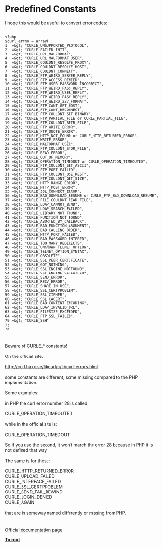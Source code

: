 # Predefined Constants



I hope this would be useful to convert error codes:<br><br>

```
<?php
$curl_errno = array(
1  =&gt; "CURLE_UNSUPPORTED_PROTOCOL",
2  =&gt; "CURLE_FAILED_INIT",
3  =&gt; "CURLE_URL_MALFORMAT",
4  =&gt; "CURLE_URL_MALFORMAT_USER",
5  =&gt; "CURLE_COULDNT_RESOLVE_PROXY",
6  =&gt; "CURLE_COULDNT_RESOLVE_HOST",
7  =&gt; "CURLE_COULDNT_CONNECT",
8  =&gt; "CURLE_FTP_WEIRD_SERVER_REPLY",
9  =&gt; "CURLE_FTP_ACCESS_DENIED",
10 =&gt; "CURLE_FTP_USER_PASSWORD_INCORRECT",
11 =&gt; "CURLE_FTP_WEIRD_PASS_REPLY",
12 =&gt; "CURLE_FTP_WEIRD_USER_REPLY",
13 =&gt; "CURLE_FTP_WEIRD_PASV_REPLY",
14 =&gt; "CURLE_FTP_WEIRD_227_FORMAT",
15 =&gt; "CURLE_FTP_CANT_GET_HOST",
16 =&gt; "CURLE_FTP_CANT_RECONNECT",
17 =&gt; "CURLE_FTP_COULDNT_SET_BINARY",
18 =&gt; "CURLE_FTP_PARTIAL_FILE or CURLE_PARTIAL_FILE",
19 =&gt; "CURLE_FTP_COULDNT_RETR_FILE",
20 =&gt; "CURLE_FTP_WRITE_ERROR",
21 =&gt; "CURLE_FTP_QUOTE_ERROR",
22 =&gt; "CURLE_HTTP_NOT_FOUND or CURLE_HTTP_RETURNED_ERROR",
23 =&gt; "CURLE_WRITE_ERROR",
24 =&gt; "CURLE_MALFORMAT_USER",
25 =&gt; "CURLE_FTP_COULDNT_STOR_FILE",
26 =&gt; "CURLE_READ_ERROR",
27 =&gt; "CURLE_OUT_OF_MEMORY",
28 =&gt; "CURLE_OPERATION_TIMEDOUT or CURLE_OPERATION_TIMEOUTED",
29 =&gt; "CURLE_FTP_COULDNT_SET_ASCII",
30 =&gt; "CURLE_FTP_PORT_FAILED",
31 =&gt; "CURLE_FTP_COULDNT_USE_REST",
32 =&gt; "CURLE_FTP_COULDNT_GET_SIZE",
33 =&gt; "CURLE_HTTP_RANGE_ERROR",
34 =&gt; "CURLE_HTTP_POST_ERROR",
35 =&gt; "CURLE_SSL_CONNECT_ERROR",
36 =&gt; "CURLE_BAD_DOWNLOAD_RESUME or CURLE_FTP_BAD_DOWNLOAD_RESUME",
37 =&gt; "CURLE_FILE_COULDNT_READ_FILE",
38 =&gt; "CURLE_LDAP_CANNOT_BIND",
39 =&gt; "CURLE_LDAP_SEARCH_FAILED",
40 =&gt; "CURLE_LIBRARY_NOT_FOUND",
41 =&gt; "CURLE_FUNCTION_NOT_FOUND",
42 =&gt; "CURLE_ABORTED_BY_CALLBACK",
43 =&gt; "CURLE_BAD_FUNCTION_ARGUMENT",
44 =&gt; "CURLE_BAD_CALLING_ORDER",
45 =&gt; "CURLE_HTTP_PORT_FAILED",
46 =&gt; "CURLE_BAD_PASSWORD_ENTERED",
47 =&gt; "CURLE_TOO_MANY_REDIRECTS",
48 =&gt; "CURLE_UNKNOWN_TELNET_OPTION",
49 =&gt; "CURLE_TELNET_OPTION_SYNTAX",
50 =&gt; "CURLE_OBSOLETE",
51 =&gt; "CURLE_SSL_PEER_CERTIFICATE",
52 =&gt; "CURLE_GOT_NOTHING",
53 =&gt; "CURLE_SSL_ENGINE_NOTFOUND",
54 =&gt; "CURLE_SSL_ENGINE_SETFAILED",
55 =&gt; "CURLE_SEND_ERROR",
56 =&gt; "CURLE_RECV_ERROR",
57 =&gt; "CURLE_SHARE_IN_USE",
58 =&gt; "CURLE_SSL_CERTPROBLEM",
59 =&gt; "CURLE_SSL_CIPHER",
60 =&gt; "CURLE_SSL_CACERT",
61 =&gt; "CURLE_BAD_CONTENT_ENCODING",
62 =&gt; "CURLE_LDAP_INVALID_URL",
63 =&gt; "CURLE_FILESIZE_EXCEEDED",
64 =&gt; "CURLE_FTP_SSL_FAILED",
79 =&gt; "CURLE_SSH"
);
?>
```
  

#

Beware of CURLE_* constants!<br><br>On the official site:<br><br>http://curl.haxx.se/libcurl/c/libcurl-errors.html<br><br>some constants are different, some missing compared to the PHP implementation.<br><br>Some examples:<br><br>in PHP the curl error number 28 is called<br><br>CURLE_OPERATION_TIMEOUTED<br><br>while in the official site is:<br><br>CURLE_OPERATION_TIMEDOUT<br><br>So if you use the second, it won&apos;t march the error 28 because in PHP it is not defined that way.<br><br>The same is for these:<br><br>CURLE_HTTP_RETURNED_ERROR<br>CURLE_UPLOAD_FAILED<br>CURLE_INTERFACE_FAILED<br>CURLE_SSL_CERTPROBLEM<br>CURLE_SEND_FAIL_REWIND<br>CURLE_LOGIN_DENIED<br>CURLE_AGAIN<br><br>that are in someway named differently or missing from PHP.  

#

[Official documentation page](https://www.php.net/manual/en/curl.constants.php)

**[To root](/README.md)**